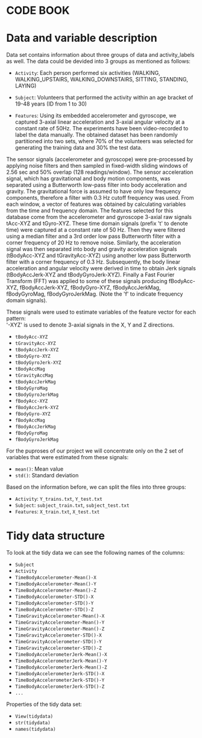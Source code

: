 # CODE BOOK

# Data and variable description

Data set contains information about three groups of data and activity_labels as well. The data could be devided into 3 groups as mentioned as follows:

* `Activity`: Each person performed six activities (WALKING, WALKING_UPSTAIRS, WALKING_DOWNSTAIRS, SITTING, STANDING, LAYING)

* `Subject`: Volunteers that performed the activity within an age bracket of 19-48 years (ID from 1 to 30)

* `Features`:
Using its embedded accelerometer and gyroscope, we captured 3-axial linear acceleration and 3-axial angular velocity at a constant rate of 50Hz. 
The experiments have been video-recorded to label the data manually. The obtained dataset has been randomly partitioned into two sets, where 70% of the volunteers was selected for generating the training data and 30% the test data.

The sensor signals (accelerometer and gyroscope) were pre-processed by applying noise filters and then sampled in fixed-width sliding windows of 2.56 sec and 50% overlap (128 readings/window). 
The sensor acceleration signal, which has gravitational and body motion components, was separated using a Butterworth low-pass filter into body acceleration and gravity. 
The gravitational force is assumed to have only low frequency components, therefore a filter with 0.3 Hz cutoff frequency was used. 
From each window, a vector of features was obtained by calculating variables from the time and frequency domain.
The features selected for this database come from the accelerometer and gyroscope 3-axial raw signals tAcc-XYZ and tGyro-XYZ. 
These time domain signals (prefix 't' to denote time) were captured at a constant rate of 50 Hz. Then they were filtered using a median filter and a 3rd order low pass Butterworth filter with a corner frequency of 20 Hz to remove noise.
Similarly, the acceleration signal was then separated into body and gravity acceleration signals (tBodyAcc-XYZ and tGravityAcc-XYZ) using another low pass Butterworth filter with a corner frequency of 0.3 Hz. 
Subsequently, the body linear acceleration and angular velocity were derived in time to obtain Jerk signals (tBodyAccJerk-XYZ and tBodyGyroJerk-XYZ).
Finally a Fast Fourier Transform (FFT) was applied to some of these signals producing fBodyAcc-XYZ, fBodyAccJerk-XYZ, fBodyGyro-XYZ, fBodyAccJerkMag, fBodyGyroMag, fBodyGyroJerkMag. (Note the 'f' to indicate frequency domain signals). 

These signals were used to estimate variables of the feature vector for each pattern:  
'-XYZ' is used to denote 3-axial signals in the X, Y and Z directions.
   * `tBodyAcc-XYZ`
   * `tGravityAcc-XYZ`
   * `tBodyAccJerk-XYZ`
   * `tBodyGyro-XYZ`
   * `tBodyGyroJerk-XYZ`
   * `tBodyAccMag`
   * `tGravityAccMag`
   * `tBodyAccJerkMag`
   * `tBodyGyroMag`
   * `tBodyGyroJerkMag`
   * `fBodyAcc-XYZ`
   * `fBodyAccJerk-XYZ`
   * `fBodyGyro-XYZ`
   * `fBodyAccMag`
   * `fBodyAccJerkMag`
   * `fBodyGyroMag`
   * `fBodyGyroJerkMag`

For the puproses of our project we will concentrate only on the 2 set of variables that were estimated from these signals: 
* `mean()`: Mean value
* `std()`: Standard deviation

Based on the information before, we can split the files into three groups:
* `Activity`: `Y_trains.txt`, `Y_test.txt`              
* `Subject`: `subject_train.txt`, `subject_test.txt`    
* `Features`: `X_train.txt`, `X_test.txt`

# Tidy data structure

To look at the tidy data we can see the following names of the columns:

* `Subject` 
* `Activity` 
* `TimeBodyAccelerometer-Mean()-X` 
* `TimeBodyAccelerometer-Mean()-Y` 
* `TimeBodyAccelerometer-Mean()-Z` 
* `TimeBodyAccelerometer-STD()-X` 
* `TimeBodyAccelerometer-STD()-Y` 
* `TimeBodyAccelerometer-STD()-Z` 
* `TimeGravityAccelerometer-Mean()-X` 
* `TimeGravityAccelerometer-Mean()-Y` 
* `TimeGravityAccelerometer-Mean()-Z` 
* `TimeGravityAccelerometer-STD()-X` 
* `TimeGravityAccelerometer-STD()-Y` 
* `TimeGravityAccelerometer-STD()-Z` 
* `TimeBodyAccelerometerJerk-Mean()-X` 
* `TimeBodyAccelerometerJerk-Mean()-Y` 
* `TimeBodyAccelerometerJerk-Mean()-Z` 
* `TimeBodyAccelerometerJerk-STD()-X` 
* `TimeBodyAccelerometerJerk-STD()-Y` 
* `TimeBodyAccelerometerJerk-STD()-Z` 
* `...`

Properties of the tidy data set:

* `View(tidydata)`
* `str(tidydata)`
* `names(tidydata)`